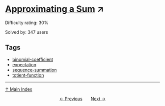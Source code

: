 # [Approximating a Sum](https://projecteuler.net/problem=756) ↗️

Difficulty rating: 30%

Solved by: 347 users
## Tags

- [binomial-coefficient](../tags/binomial-coefficient.md)
- [expectation](../tags/expectation.md)
- [sequence-summation](../tags/sequence-summation.md)
- [totient-function](../tags/totient-function.md)



---

[↑ Main Index](../README.md)


<div align=center><a href='755.md'>← Previous</a> &nbsp;&nbsp; &nbsp;&nbsp;  <a href='757.md'>Next →</a></div>
